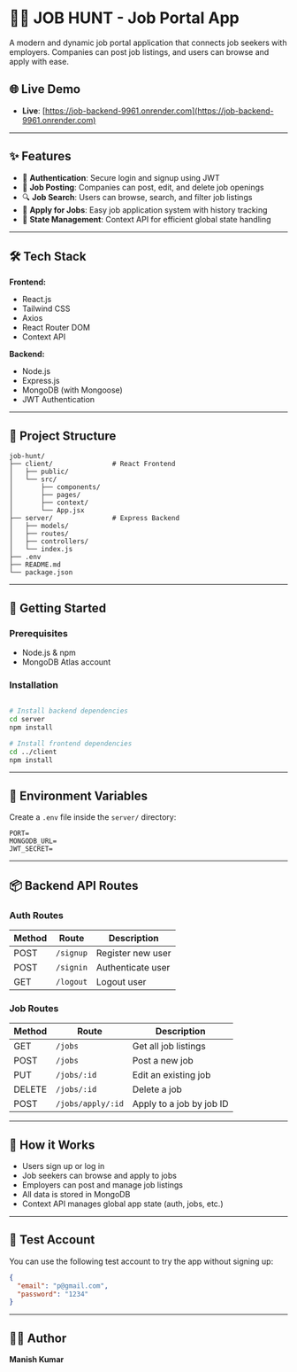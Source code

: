 # 🧑‍💼 JOB HUNT - Job Portal App

A modern and dynamic job portal application that connects job seekers with employers. Companies can post job listings, and users can browse and apply with ease.

## 🌐 Live Demo

- **Live**: [https://job-backend-9961.onrender.com](https://job-backend-9961.onrender.com)  


---

## ✨ Features

- 🔐 **Authentication**: Secure login and signup using JWT  
- 📝 **Job Posting**: Companies can post, edit, and delete job openings  
- 🔍 **Job Search**: Users can browse, search, and filter job listings  
- 📄 **Apply for Jobs**: Easy job application system with history tracking  
- 🧠 **State Management**: Context API for efficient global state handling  

---

## 🛠 Tech Stack

**Frontend:**

- React.js  
- Tailwind CSS  
- Axios  
- React Router DOM  
- Context API  

**Backend:**

- Node.js  
- Express.js  
- MongoDB (with Mongoose)  
- JWT Authentication  

---

## 📁 Project Structure

```
job-hunt/
├── client/               # React Frontend
│   ├── public/
│   └── src/
│       ├── components/
│       ├── pages/
│       ├── context/
│       └── App.jsx
├── server/               # Express Backend
│   ├── models/
│   ├── routes/
│   ├── controllers/
│   └── index.js
├── .env
├── README.md
└── package.json
```

---

## 🚀 Getting Started

### Prerequisites

- Node.js & npm  
- MongoDB Atlas account  

### Installation

```bash

# Install backend dependencies
cd server
npm install

# Install frontend dependencies
cd ../client
npm install
```

---

## 🔐 Environment Variables

Create a `.env` file inside the `server/` directory:

```env
PORT=
MONGODB_URL=
JWT_SECRET=
```

---

## 📦 Backend API Routes

### **Auth Routes**

| Method | Route      | Description        |
|--------|------------|--------------------|
| POST   | `/signup`  | Register new user  |
| POST   | `/signin`  | Authenticate user  |
| GET    | `/logout`  | Logout user        |

### **Job Routes**

| Method | Route              | Description                     |
|--------|--------------------|---------------------------------|
| GET    | `/jobs`            | Get all job listings            |
| POST   | `/jobs`            | Post a new job                  |
| PUT    | `/jobs/:id`        | Edit an existing job            |
| DELETE | `/jobs/:id`        | Delete a job                    |
| POST   | `/jobs/apply/:id`  | Apply to a job by job ID        |

---

## 🧠 How it Works

- Users sign up or log in  
- Job seekers can browse and apply to jobs  
- Employers can post and manage job listings  
- All data is stored in MongoDB  
- Context API manages global app state (auth, jobs, etc.)  

---

## 🧪 Test Account

You can use the following test account to try the app without signing up:

```json
{
  "email": "p@gmail.com",
  "password": "1234"
}
```

---

## 👨‍💻 Author

**Manish Kumar**

